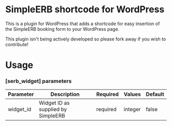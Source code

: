 SimpleERB shortcode for WordPress
===========

This is a plugin for WordPress that adds a shortcode for easy insertion of the SimpleERB booking form to your WordPress page.

This plugin isn't being actively developed so please fork away if you wish to contribute!

# Usage

### [serb_widget] parameters
Parameter | Description | Required | Values | Default
--- | --- | --- | --- | ---
widget_id | Widget ID as supplied by SimpleERB | required | integer | false
